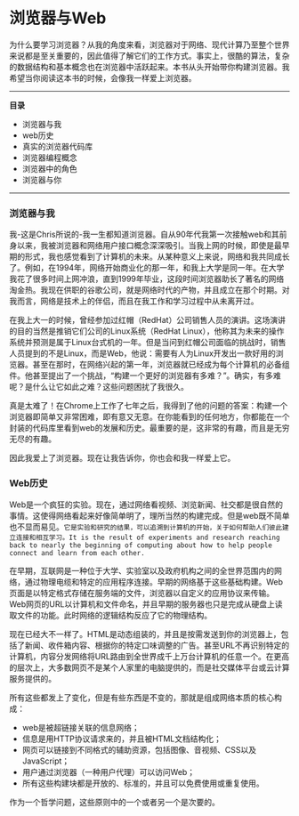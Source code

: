 # 浏览器与Web

为什么要学习浏览器？从我的角度来看，浏览器对于网络、现代计算乃至整个世界来说都是至关重要的，因此值得了解它们的工作方式。事实上，很酷的算法，复杂的数据结构和基本概念也在浏览器中活跃起来。本书从头开始带你构建浏览器。我希望当你阅读这本书的时候，会像我一样爱上浏览器。

***

**目录** 

* 浏览器与我
* web历史
* 真实的浏览器代码库
* 浏览器编程概念
* 浏览器中的角色
* 浏览器与你

***

### 浏览器与我

我-这是Chris所说的-我一生都知道浏览器。自从90年代我第一次接触web和其前身以来，我被浏览器和网络用户接口概念深深吸引。当我上网的时候，即使是最早期的形式，我也感觉看到了计算机的未来。从某种意义上来说，网络和我共同成长了。例如，在1994年，网络开始商业化的那一年，和我上大学是同一年。在大学我花了很多时间上网冲浪，直到1999年毕业，这段时间浏览器助长了著名的网络淘金热。我现在供职的谷歌公司，就是网络时代的产物，并且成立在那个时期。对我而言，网络是技术上的伴侣，而且在我工作和学习过程中从未离开过。

在我上大一的时候，曾经参加过红帽（RedHat）公司销售人员的演讲。这场演讲的目的当然是推销它们公司的Linux系统（RedHat Linux），他称其为未来的操作系统并预测是属于Linux台式机的一年。但是当问到红帽公司面临的挑战时，销售人员提到的不是Linux，而是Web，他说：需要有人为Linux开发出一款好用的浏览器。甚至在那时，在网络兴起的第一年，浏览器就已经成为每个计算机的必备组件。他甚至提出了一个挑战，“构建一个更好的浏览器有多难？”。确实，有多难呢？是什么让它如此之难？这些问题困扰了我很久。

真是太难了！在Chrome上工作了七年之后，我得到了他的问题的答案：构建一个浏览器即简单又非常困难，即有意又无意。在你能看到的任何地方，你都能在一个封装的代码库里看到web的发展和历史。最重要的是，这非常的有趣，而且是无穷无尽的有趣。

因此我爱上了浏览器。现在让我告诉你，你也会和我一样爱上它。



### Web历史

Web是一个疯狂的实验。现在，通过网络看视频、浏览新闻、社交都是很自然的事情。这使得网络看起来好像简单明了，理所当然的构建完成。但是web既不简单也不显而易见。```它是实验和研究的结果，可以追溯到计算机的开始，关于如何帮助人们彼此建立连接和相互学习。It is the result of experiments and research reaching back to nearly the beginning of computing about how to help people connect and learn from each other.```

在早期，互联网是一种位于大学、实验室以及政府机构之间的全世界范围内的网络，通过物理电缆和特定的应用程序连接。早期的网络基于这些基础构建。Web页面是以特定格式存储在服务端的文件，浏览器以自定义的应用协议来传输。Web网页的URL以计算机和文件命名，并且早期的服务器也只是完成从硬盘上读取文件的功能。此时网络的逻辑结构反应了它的物理结构。

现在已经大不一样了。HTML是动态组装的，并且是按需发送到你的浏览器上，包括了新闻、收件箱内容、根据你的特定口味调整的广告。甚至URL不再识别特定的计算机，内容分发网络将URL路由到全世界成千上万台计算机的任意一个。在更高的层次上，大多数网页不是某个人家里的电脑提供的，而是社交媒体平台或云计算服务提供的。

所有这些都发上了变化，但是有些东西是不变的，那就是组成网络本质的核心构成：

* web是被超链接关联的信息网络；
* 信息是用HTTP协议请求来的，并且被HTML文档结构化；
* 网页可以链接到不同格式的辅助资源，包括图像、音视频、CSS以及JavaScript；
* 用户通过浏览器（一种用户代理）可以访问Web；
* 所有这些构建块都是开放的、标准的，并且可以免费使用或重复使用。

作为一个哲学问题，这些原则中的一个或者另一个是次要的。















































